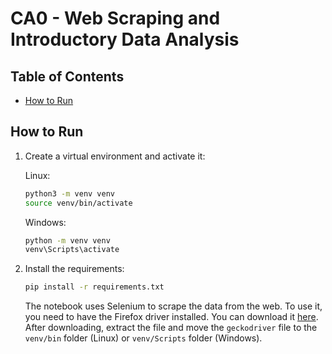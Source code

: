 # CA0 - Web Scraping and Introductory Data Analysis

## Table of Contents

- [How to Run](#how-to-run)

## How to Run

1. Create a virtual environment and activate it:

    Linux:

    ```bash
    python3 -m venv venv
    source venv/bin/activate
    ```

    Windows:

    ```bat
    python -m venv venv
    venv\Scripts\activate
    ```

2. Install the requirements:

    ```bash
    pip install -r requirements.txt
    ```

    The notebook uses Selenium to scrape the data from the web. To use it, you need to have the Firefox driver installed. You can download it [here](https://github.com/mozilla/geckodriver/releases). After downloading, extract the file and move the `geckodriver` file to the `venv/bin` folder (Linux) or `venv/Scripts` folder (Windows).
